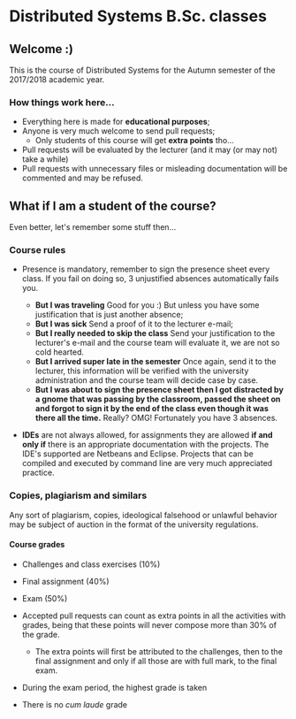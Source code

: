 # Distributed Systems B.Sc. classes

## Welcome :)

This is the course of Distributed Systems for the Autumn semester of the 2017/2018 academic year.

### How things work here...
* Everything here is made for **educational purposes**;
* Anyone is very much welcome to send pull requests;
  * Only students of this course will get **extra points** tho...
* Pull requests will be evaluated by the lecturer (and it may (or may not) take a while)
* Pull requests with unnecessary files or misleading documentation will be commented and may be refused.

## What if I am a student of the course?
Even better, let's remember some stuff then...

### Course rules
* Presence is mandatory, remember to sign the presence sheet every class. If you fail on doing so, 3 unjustified absences automatically fails you.
  * **But I was traveling** Good for you :) But unless you have some justification that is just another absence;
  * **But I was sick** Send a proof of it to the lecturer e-mail;
  * **But I really needed to skip the class** Send your justification to the lecturer's e-mail and the course team will evaluate it, we are not so cold hearted.
  * **But I arrived super late in the semester** Once again, send it to the lecturer, this information will be verified with the university administration and the course team will decide case by case.
  * **But I was about to sign the presence sheet then I got distracted by a gnome that was passing by the classroom, passed the sheet on and forgot to sign it by the end of the class even though it was there all the time.** Really? OMG! Fortunately you have 3 absences.


* **IDEs** are not always allowed, for assignments they are allowed **if and only if** there is an appropriate documentation with the projects. The IDE's supported are Netbeans and Eclipse. Projects that can be compiled and executed by command line are very much appreciated practice.

### Copies, plagiarism and similars
Any sort of plagiarism, copies, ideological falsehood  or unlawful behavior may be subject of auction in the format of the university regulations.

#### Course grades
* Challenges and class exercises (10%)
* Final assignment (40%)
* Exam (50%)

* Accepted pull requests can count as extra points in all the activities with grades, being that these points will never compose more than 30% of the grade.
  * The extra points will first be attributed to the challenges, then to the final assignment and only if all those are with full mark, to the final exam.

* During the exam period, the highest grade is taken
* There is no *cum laude* grade
